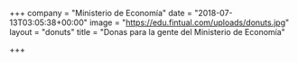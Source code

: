 +++
company = "Ministerio de Economía"
date = "2018-07-13T03:05:38+00:00"
image = "https://edu.fintual.com/uploads/donuts.jpg"
layout = "donuts"
title = "Donas para la gente del Ministerio de Economía"

+++
